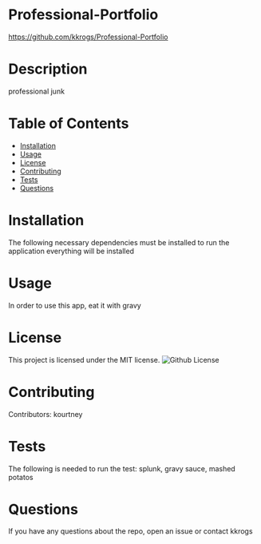 # Professional-Portfolio
https://github.com/kkrogs/Professional-Portfolio
# Description
professional junk
# Table of Contents
* [Installation](#installation)
* [Usage](#usage)
* [License](#license)
* [Contributing](#contributing)
* [Tests](#tests)
* [Questions](#questions)

# Installation
The following necessary dependencies must be installed to run the application everything will be installed
# Usage
In order to use this app, eat it with gravy
# License
This project is licensed under the MIT license.
![Github License](https://img.shields.io.badge/license-MIT-blue.svg)
# Contributing
Contributors: kourtney
# Tests
The following is needed to run the test: splunk, gravy sauce, mashed potatos
# Questions
If you have any questions about the repo, open an issue or contact kkrogs

